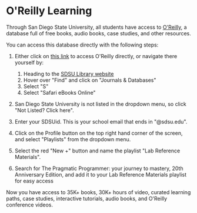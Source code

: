 # O'Reilly Learning
Through San Diego State University, all students have access to [O'Reilly](https://learning.oreilly.com/home/), a database full of free books, audio books, case studies, and other resources.

You can access this database directly with the following steps:


1. Either click on [this link](https://learning.oreilly.com/home/) to access O'Reilly directly, or navigate there yourself by:

      1. Heading to the [SDSU Library website](https://library.sdsu.edu/)
      2. Hover over "Find" and click on "Journals & Databases"
      3. Select "S" 
      4. Select "Safari eBooks Online"
 
2. San Diego State University is not listed in the dropdown menu, so click "Not Listed? Click here".
3. Enter your SDSUid. This is your school email that ends in "@sdsu.edu".
4. Click on the Profile button on the top right hand corner of the screen, and select "Playlists" from the dropdown menu.
5. Select the red "New +" button and name the playlist "Lab Reference Materials". 
6. Search for The Pragmatic Programmer: your journey to mastery, 20th Anniversary Edition, and add it to your Lab Reference Materials playlist for easy access

Now you have access to 35K+ books, 30K+ hours of video, curated learning paths, case studies, interactive tutorials, audio books, and O'Reilly conference videos.
